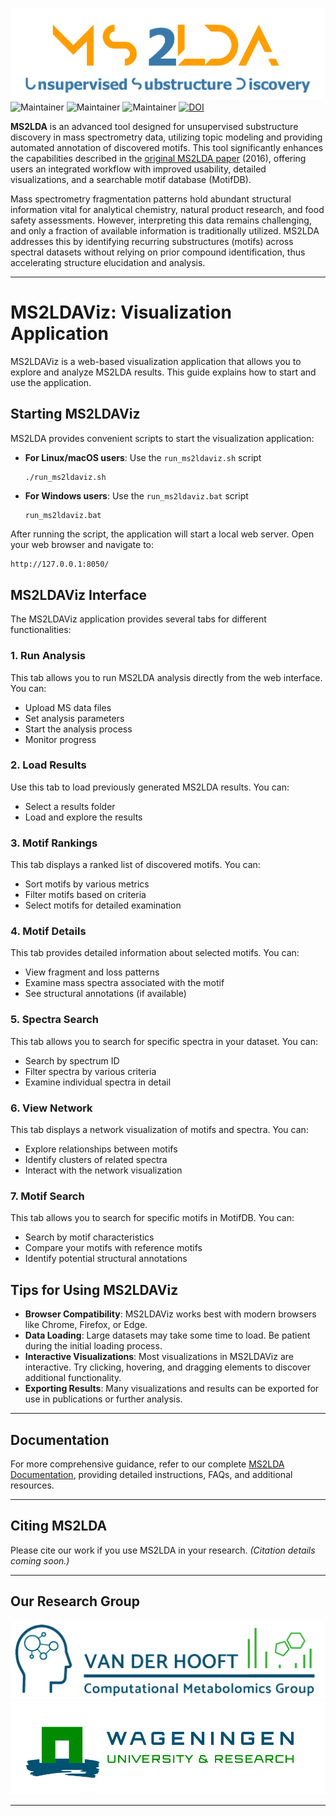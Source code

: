 ![header](App/assets/MS2LDA_LOGO_white.jpg)
![Maintainer](https://img.shields.io/badge/maintainer-Rosina_Torres_Ortega-blue)
![Maintainer](https://img.shields.io/badge/maintainer-Jonas_Dietrich-blue)
![Maintainer](https://img.shields.io/badge/maintainer-Joe_Wandy-blue)
[![DOI](https://zenodo.org/badge/DOI/10.5281/zenodo.12625409.svg)](https://doi.org/10.5281/zenodo.11394248)

**MS2LDA** is an advanced tool designed for unsupervised substructure discovery in mass spectrometry data, utilizing topic modeling and providing automated annotation of discovered motifs. This tool significantly enhances the capabilities described in the [original MS2LDA paper](https://www.pnas.org/doi/abs/10.1073/pnas.1608041113) (2016), offering users an integrated workflow with improved usability, detailed visualizations, and a searchable motif database (MotifDB).

Mass spectrometry fragmentation patterns hold abundant structural information vital for analytical chemistry, natural product research, and food safety assessments. However, interpreting this data remains challenging, and only a fraction of available information is traditionally utilized. MS2LDA addresses this by identifying recurring substructures (motifs) across spectral datasets without relying on prior compound identification, thus accelerating structure elucidation and analysis.

---

# MS2LDAViz: Visualization Application

MS2LDAViz is a web-based visualization application that allows you to explore and analyze MS2LDA results. This guide explains how to start and use the application.

## Starting MS2LDAViz

MS2LDA provides convenient scripts to start the visualization application:

- **For Linux/macOS users**: Use the `run_ms2ldaviz.sh` script
  ```bash
  ./run_ms2ldaviz.sh
  ```

- **For Windows users**: Use the `run_ms2ldaviz.bat` script
  ```
  run_ms2ldaviz.bat
  ```

After running the script, the application will start a local web server. Open your web browser and navigate to:
```
http://127.0.0.1:8050/
```

## MS2LDAViz Interface

The MS2LDAViz application provides several tabs for different functionalities:

### 1. Run Analysis
This tab allows you to run MS2LDA analysis directly from the web interface. You can:
- Upload MS data files
- Set analysis parameters
- Start the analysis process
- Monitor progress

### 2. Load Results
Use this tab to load previously generated MS2LDA results. You can:
- Select a results folder
- Load and explore the results

### 3. Motif Rankings
This tab displays a ranked list of discovered motifs. You can:
- Sort motifs by various metrics
- Filter motifs based on criteria
- Select motifs for detailed examination

### 4. Motif Details
This tab provides detailed information about selected motifs. You can:
- View fragment and loss patterns
- Examine mass spectra associated with the motif
- See structural annotations (if available)

### 5. Spectra Search
This tab allows you to search for specific spectra in your dataset. You can:
- Search by spectrum ID
- Filter spectra by various criteria
- Examine individual spectra in detail

### 6. View Network
This tab displays a network visualization of motifs and spectra. You can:
- Explore relationships between motifs
- Identify clusters of related spectra
- Interact with the network visualization

### 7. Motif Search
This tab allows you to search for specific motifs in MotifDB. You can:
- Search by motif characteristics
- Compare your motifs with reference motifs
- Identify potential structural annotations

## Tips for Using MS2LDAViz

- **Browser Compatibility**: MS2LDAViz works best with modern browsers like Chrome, Firefox, or Edge.
- **Data Loading**: Large datasets may take some time to load. Be patient during the initial loading process.
- **Interactive Visualizations**: Most visualizations in MS2LDAViz are interactive. Try clicking, hovering, and dragging elements to discover additional functionality.
- **Exporting Results**: Many visualizations and results can be exported for use in publications or further analysis.

---

## Documentation

For more comprehensive guidance, refer to our complete [MS2LDA Documentation](https://ms2lda.org/), providing detailed instructions, FAQs, and additional resources.

---

## Citing MS2LDA

Please cite our work if you use MS2LDA in your research. *(Citation details coming soon.)*

---

## Our Research Group

[![GitHub Logo](https://github.com/vdhooftcompmet/group-website/blob/main/website/custom/logo/logo.png?raw=true)](https://vdhooftcompmet.github.io)
[![Github Logo](App/assets/WUR_RGB_standard_2021.png?raw=true)](https://www.wur.nl/en.htm)

---

